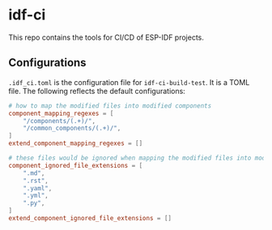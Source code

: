 # idf-ci

This repo contains the tools for CI/CD of ESP-IDF projects.

## Configurations

`.idf_ci.toml` is the configuration file for `idf-ci-build-test`. It is a TOML file. The following reflects the default configurations:

```toml
# how to map the modified files into modified components
component_mapping_regexes = [
    "/components/(.+)/",
    "/common_components/(.+)/",
]
extend_component_mapping_regexes = []

# these files would be ignored when mapping the modified files into modified components
component_ignored_file_extensions = [
    ".md",
    ".rst",
    ".yaml",
    ".yml",
    ".py",
]
extend_component_ignored_file_extensions = []
```
